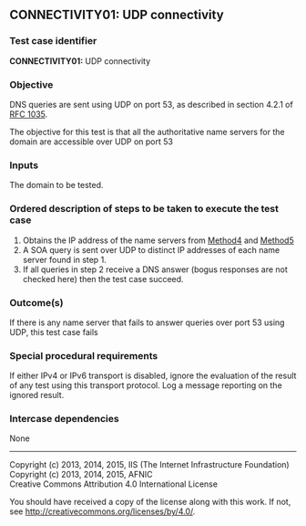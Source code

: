 ## CONNECTIVITY01: UDP connectivity

### Test case identifier

**CONNECTIVITY01:** UDP connectivity

### Objective

DNS queries are sent using UDP on port 53, as described in section 4.2.1 of
[RFC 1035](https://tools.ietf.org/html/rfc1035).

The objective for this test is that all the authoritative name servers for
the domain are accessible over UDP on port 53

### Inputs

The domain to be tested.

### Ordered description of steps to be taken to execute the test case

1. Obtains the IP address of the name servers from [Method4](../Methods.md)
   and [Method5](../Methods.md)
2. A SOA query is sent over UDP to distinct IP addresses of each name server
   found in step 1.
3. If all queries in step 2 receive a DNS answer (bogus responses are not
   checked here) then the test case succeed.

### Outcome(s)

If there is any name server that fails to answer queries over port 53 using
UDP, this test case fails

### Special procedural requirements	

If either IPv4 or IPv6 transport is disabled, ignore the evaluation of the result of any test using this transport protocol. Log a message reporting on the ignored result.

### Intercase dependencies

None

-------

Copyright (c) 2013, 2014, 2015, IIS (The Internet Infrastructure Foundation)  
Copyright (c) 2013, 2014, 2015, AFNIC  
Creative Commons Attribution 4.0 International License

You should have received a copy of the license along with this
work.  If not, see <http://creativecommons.org/licenses/by/4.0/>.
